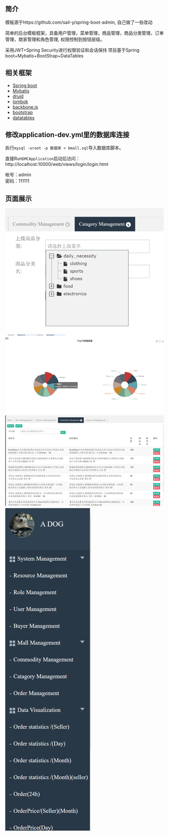 ## 简介
模板源于https://github.com/sail-y/spring-boot-admin, 自己做了一些改动

简单的后台模板框架，具备用户管理，菜单管理，商品管理，商品分类管理，订单管理，商家管理和角色管理, 权限控制到按钮层级。       


采用JWT+Spring Security进行权限验证和会话保持
项目基于Spring boot+Mybatis+BootStrap+DataTables


## 相关框架
* [Spring boot](http://projects.spring.io/spring-boot/)
* [Mybatis](http://www.mybatis.org/mybatis-3/zh/index.html)
* [druid](https://github.com/alibaba/druid)
* [lombok](https://projectlombok.org/)
* [backbone.js](http://backbonejs.org/)
* [bootstrap](http://getbootstrap.com/)
* [datatables](https://datatables.net/)




## 修改application-dev.yml里的数据库连接

执行`mysql -uroot -p 数据库 < bmall.sql`导入数据库脚本。

直接Run`DMCApplication`启动后访问：http://localhost:10000/web/views/login/login.html

帐号：admin            
密码：111111




## 页面展示

![Category_Managemnt](https://github.com/keleqnma/bmall/blob/master/pictures/Category_Managemnt.png)
![buyerStatics](https://github.com/keleqnma/bmall/blob/master/pictures/buyerStatics.png)
![commodity_management](https://github.com/keleqnma/bmall/blob/master/pictures/commodity_management.png)
![image](https://github.com/keleqnma/bmall/blob/master/pictures/function_index1.png)
